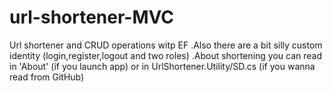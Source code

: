 # url-shortener-MVC
Url shortener and CRUD operations witр EF
.Also there are a bit silly custom identity (login,register,logout and two roles)
.About shortening you can read in 'About' (if you launch app) or in UrlShortener.Utility/SD.cs (if you wanna read from GitHub)
